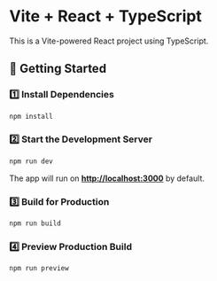 # Vite + React + TypeScript

This is a Vite-powered React project using TypeScript.

## 🚀 Getting Started

### 1️⃣ Install Dependencies

```sh
npm install
```

### 2️⃣ Start the Development Server

```sh
npm run dev
```

The app will run on [**http://localhost:3000**](http://localhost:3000) by default.

### 3️⃣ Build for Production

```sh
npm run build
```

### 4️⃣ Preview Production Build

```sh
npm run preview
```
